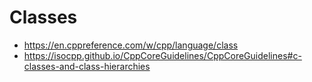 # Classes
- https://en.cppreference.com/w/cpp/language/class
- https://isocpp.github.io/CppCoreGuidelines/CppCoreGuidelines#c-classes-and-class-hierarchies

